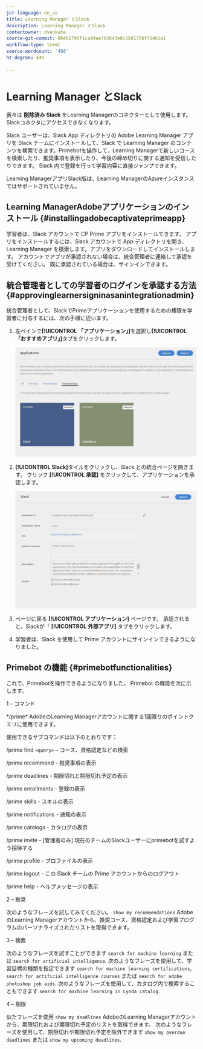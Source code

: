 ```yaml
---
jcr-language: en_us
title: Learning Manager とSlack
description: Learning Manager とSlack
contentowner: dvenkate
source-git-commit: 864b1796f1ca99ae7b5643e8c58d1756ff2461a1
workflow-type: tm+mt
source-wordcount: '468'
ht-degree: 44%

---
```




# Learning Manager とSlack

我々は **削除済み** **Slack** をLearning Managerのコネクターとして使用します。 Slackコネクタにアクセスできなくなります。

Slack ユーザーは、Slack App ディレクトリの Adobe Learning Manager アプリを Slack チームにインストールして、Slack で Learning Manager のコンテンツを検索できます。Primebotを操作して、Learning Managerで新しいコースを検索したり、推奨事項を表示したり、今後の締め切りに関する通知を受信したりできます。 Slack 内で登録を行って学習内容に直接ジャンプできます。

Learning ManagerアプリSlack版は、Learning ManagerのAzureインスタンスではサポートされていません。

## Learning ManagerAdobeアプリケーションのインストール {#installingadobecaptivateprimeapp}

学習者は、Slack アカウントで CP Prime アプリをインストールできます。 アプリをインストールするには、Slack アカウントで App ディレクトリを開き、Learning Manager を検索します。アプリをダウンロードしてインストールします。 アカウントでアプリが承認されない場合は、統合管理者に連絡して承認を受けてください。 既に承認されている場合は、サインインできます。

## 統合管理者としての学習者のログインを承認する方法 {#approvinglearnersigninasanintegrationadmin}

統合管理者として、SlackでPrimeアプリケーションを使用するための権限を学習者に付与するには、次の手順に従います。

1. 左ペインで&#x200B;**[!UICONTROL 「アプリケーション」]**&#x200B;を選択し&#x200B;**[!UICONTROL 「おすすめアプリ」]**&#x200B;タブをクリックします。

   ![](assets/featuredapps.jpg)

1. **[!UICONTROL Slack]**&#x200B;タイルをクリックし、Slack との統合ページを開きます。 クリック **[!UICONTROL 承認]** をクリックして、アプリケーションを承認します。

   ![](assets/approval.png)

1. ページに戻る **[!UICONTROL アプリケーション]** ページです。 承認されると、Slackが「 **[!UICONTROL 外部アプリ]** タブをクリックします。
1. 学習者は、Slack を使用して Prime アカウントにサインインできるようになりました。

## Primebot の機能 {#primebotfunctionalities}

これで、Primebotを操作できるようになりました。 Primebot の機能を次に示します。

1 – コマンド

&#42;/prime&#42; AdobeのLearning Managerアカウントに関する1回限りのポイントクエリに使用できます。

使用できるサブコマンドは以下のとおりです：

/prime find `<query>`  – コース、資格認定などの検索

/prime recommend - 推奨事項の表示

/prime deadlines - 期限切れと期限切れ予定の表示

/prime enrollments - 登録の表示

/prime skills - スキルの表示

/prime notifications - 通知の表示

/prime catalogs - カタログの表示

/prime invite - [管理者のみ] 現在のチームのSlackユーザーにprimebotを試すよう招待する

/prime profile - プロファイルの表示

/prime logout - この Slack チームの Prime アカウントからのログアウト

/prime help - ヘルプメッセージの表示

2 – 推奨

次のようなフレーズを試してみてください。 `show my recommendations` AdobeのLearning Managerアカウントから、推奨コース、資格認定および学習プログラムのパーソナライズされたリストを取得できます。

3 – 検索

次のようなフレーズを試すことができます `search for machine learning` または `search for artificial intelligence`. 次のようなフレーズを使用して、学習目標の種類を指定できます `search for machine learning certifications`, `search for artificial intelligence courses` または `search for adobe photoshop job aids`. 次のようなフレーズを使用して、カタログ内で検索することもできます `search for machine learning in Lynda catalog`.

4 – 期限

似たフレーズを使用 `show my deadlines` AdobeのLearning Managerアカウントから、期限切れおよび期限切れ予定のリストを取得できます。 次のようなフレーズを使用して、期限切れや期限切れ予定を除外できます `show my overdue deadlines` または `show my upcoming deadlines`.

